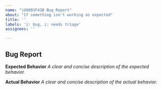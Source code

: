 ```yaml
---
name: "\U0001F41B Bug Report"
about: "If something isn't working as expected"
title: ''
labels: 'i: bug, i: needs triage'
assignees: ''

---
```


## Bug Report

**Expected Behavior**
_A clear and concise description of the expected behavior._

**Actual Behavior**
_A clear and concise description of the actual behavior._



